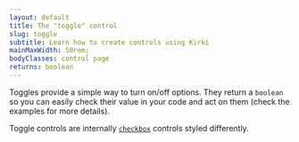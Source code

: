 ```yaml
---
layout: default
title: The "toggle" control
slug: toggle
subtitle: Learn how to create controls using Kirki
mainMaxWidth: 50rem;
bodyClasses: control page
returns: boolean
---
```


Toggles provide a simple way to turn on/off options. They return a `boolean` so you can easily check their value in your code and act on them (check the examples for more details).

Toggle controls are internally [`checkbox`](checkbox) controls styled differently.
